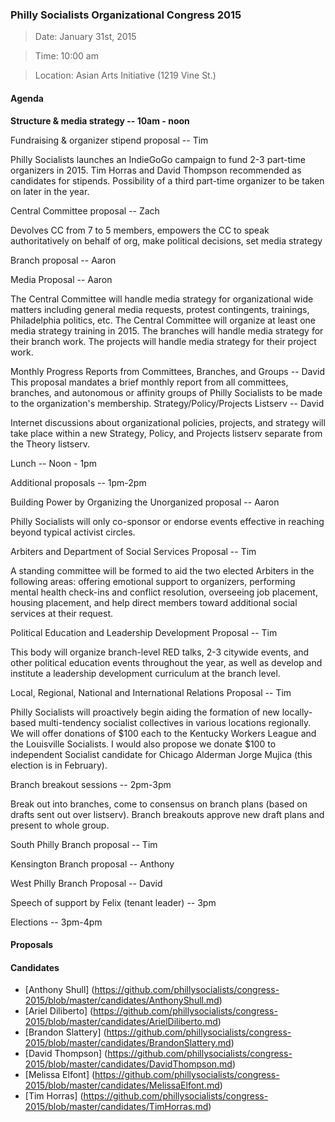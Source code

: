 ### Philly Socialists Organizational Congress 2015

> Date: January 31st, 2015

> Time: 10:00 am

> Location: Asian Arts Initiative (1219 Vine St.)

#### Agenda

**Structure & media strategy -- 10am - noon**

Fundraising & organizer stipend proposal -- Tim

Philly Socialists launches an IndieGoGo campaign to fund 2-3 part-time organizers in 2015. Tim Horras and David Thompson recommended as candidates for stipends. Possibility of a third part-time organizer to be taken on later in the year.

Central Committee proposal -- Zach

Devolves CC from 7 to 5 members, empowers the CC to speak authoritatively on behalf of org, make political decisions, set media strategy

Branch proposal -- Aaron

Media Proposal -- Aaron

The Central Committee will handle media strategy for organizational wide matters including general media requests, protest contingents, trainings, Philadelphia politics, etc. The Central Committee will organize at least one media strategy training in 2015. The branches will handle media strategy for their branch work. The projects will handle media strategy for their project work.

Monthly Progress Reports from Committees, Branches, and Groups -- David
This proposal mandates a brief monthly report from all committees, branches, and autonomous or affinity groups of Philly Socialists to be made to the organization's membership.
Strategy/Policy/Projects Listserv -- David

Internet discussions about organizational policies, projects, and strategy will take place within a new Strategy, Policy, and Projects listserv separate from the Theory listserv.

Lunch -- Noon - 1pm

Additional proposals -- 1pm-2pm

Building Power by Organizing the Unorganized proposal -- Aaron

Philly Socialists will only co-sponsor or endorse events effective in reaching beyond typical activist circles.

Arbiters and Department of Social Services Proposal -- Tim

A standing committee will be formed to aid the two elected Arbiters in the following areas: offering emotional support to organizers, performing mental health check-ins and conflict resolution, overseeing job placement, housing placement, and help direct members toward additional social services at their request.

Political Education and Leadership Development Proposal -- Tim

This body will organize branch-level RED talks, 2-3 citywide events, and other political education events throughout the year, as well as develop and institute a leadership development curriculum at the branch level.

Local, Regional, National and International Relations Proposal -- Tim

Philly Socialists will proactively begin aiding the formation of new locally-based multi-tendency socialist collectives in various locations regionally. We will offer donations of $100 each to the Kentucky Workers League and the Louisville Socialists. I would also propose we donate $100 to independent Socialist candidate for Chicago Alderman Jorge Mujica (this election is in February).

Branch breakout sessions -- 2pm-3pm

Break out into branches, come to consensus on branch plans (based on drafts sent out over listserv). Branch breakouts approve new draft plans and present to whole group.

South Philly Branch proposal -- Tim

Kensington Branch proposal -- Anthony

West Philly Branch Proposal -- David

Speech of support by Felix (tenant leader) -- 3pm

Elections -- 3pm-4pm

#### Proposals

#### Candidates

+ [Anthony Shull] (https://github.com/phillysocialists/congress-2015/blob/master/candidates/AnthonyShull.md)
+ [Ariel Diliberto] (https://github.com/phillysocialists/congress-2015/blob/master/candidates/ArielDiliberto.md)
+ [Brandon Slattery] (https://github.com/phillysocialists/congress-2015/blob/master/candidates/BrandonSlattery.md)
+ [David Thompson] (https://github.com/phillysocialists/congress-2015/blob/master/candidates/DavidThompson.md)
+ [Melissa Elfont] (https://github.com/phillysocialists/congress-2015/blob/master/candidates/MelissaElfont.md)
+ [Tim Horras] (https://github.com/phillysocialists/congress-2015/blob/master/candidates/TimHorras.md)
